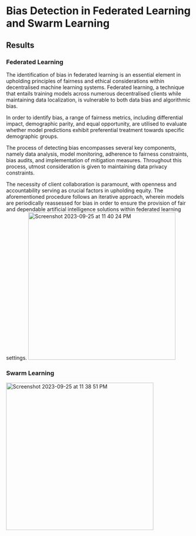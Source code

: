 # Bias Detection in Federated Learning and Swarm Learning


## Results
### Federated Learning

The identification of bias in federated learning is an essential element in upholding principles of fairness and ethical considerations within decentralised machine learning systems. Federated learning, a technique that entails training models across numerous decentralised clients while maintaining data localization, is vulnerable to both data bias and algorithmic bias. 

In order to identify bias, a range of fairness metrics, including differential impact, demographic parity, and equal opportunity, are utilised to evaluate whether model predictions exhibit preferential treatment towards specific demographic groups. 

The process of detecting bias encompasses several key components, namely data analysis, model monitoring, adherence to fairness constraints, bias audits, and implementation of mitigation measures. Throughout this process, utmost consideration is given to maintaining data privacy constraints. 

The necessity of client collaboration is paramount, with openness and accountability serving as crucial factors in upholding equity. The aforementioned procedure follows an iterative approach, wherein models are periodically reassessed for bias in order to ensure the provision of fair and dependable artificial intelligence solutions within federated learning settings.
<img width="400" alt="Screenshot 2023-09-25 at 11 40 24 PM" src="https://github.com/noopur-zambare/Bias-Detection/assets/92505473/3eefb4dc-5658-4de3-8f4d-188ed405111d">

### Swarm Learning
<img width="400" alt="Screenshot 2023-09-25 at 11 38 51 PM" src="https://github.com/noopur-zambare/Bias-Detection/assets/92505473/c27712fb-d801-4f25-bd33-0dc20f7b5afc">
